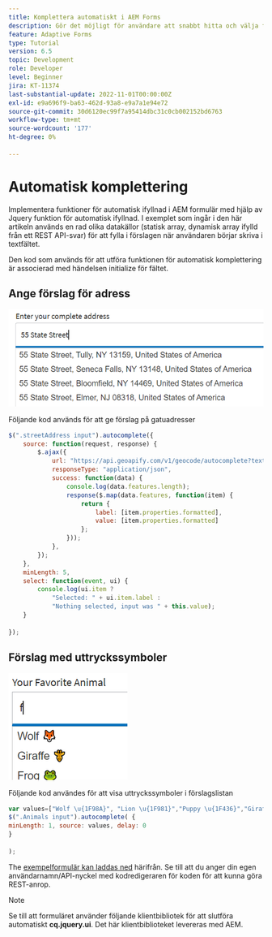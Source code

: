 ```yaml
---
title: Komplettera automatiskt i AEM Forms
description: Gör det möjligt för användare att snabbt hitta och välja från en ifylld lista med värden när de skriver, med hjälp av sökning och filtrering.
feature: Adaptive Forms
type: Tutorial
version: 6.5
topic: Development
role: Developer
level: Beginner
jira: KT-11374
last-substantial-update: 2022-11-01T00:00:00Z
exl-id: e9a696f9-ba63-462d-93a8-e9a7a1e94e72
source-git-commit: 30d6120ec99f7a95414dbc31c0cb002152bd6763
workflow-type: tm+mt
source-wordcount: '177'
ht-degree: 0%

---
```


# Automatisk komplettering

Implementera funktioner för automatisk ifyllnad i AEM formulär med hjälp av Jquery funktion för automatisk ifyllnad.
I exemplet som ingår i den här artikeln används en rad olika datakällor (statisk array, dynamisk array ifylld från ett REST API-svar) för att fylla i förslagen när användaren börjar skriva i textfältet.

Den kod som används för att utföra funktionen för automatisk komplettering är associerad med händelsen initialize för fältet.

## Ange förslag för adress

![landsförslag](assets/auto-complete2.png)



Följande kod används för att ge förslag på gatuadresser

```javascript
$(".streetAddress input").autocomplete({
    source: function(request, response) {
        $.ajax({
            url: "https://api.geoapify.com/v1/geocode/autocomplete?text=" + request.term + "&apiKey=Your API Key", //please get your own API key with geoapify.com
            responseType: "application/json",
            success: function(data) {
                console.log(data.features.length);
                response($.map(data.features, function(item) {
                    return {
                        label: [item.properties.formatted],
                        value: [item.properties.formatted]
                    };
                }));
            },
        });
    },
    minLength: 5,
    select: function(event, ui) {
        console.log(ui.item ?
            "Selected: " + ui.item.label :
            "Nothing selected, input was " + this.value);
    }

});
```





## Förslag med uttryckssymboler

![landsförslag](assets/auto-complete3.png)

Följande kod användes för att visa uttryckssymboler i förslagslistan

```javascript
var values=["Wolf \u{1F98A}", "Lion \u{1F981}","Puppy \u{1F436}","Giraffe \u{1F992}","Frog \u{1F438}"];
$(".Animals input").autocomplete( {
minLength: 1, source: values, delay: 0
}

);
```

The [exempelformulär kan laddas ned](assets/auto-complete-form.zip) härifrån. Se till att du anger din egen användarnamn/API-nyckel med kodredigeraren för koden för att kunna göra REST-anrop.

>[!NOTE]
>
> Se till att formuläret använder följande klientbibliotek för att slutföra automatiskt **cq.jquery.ui**. Det här klientbiblioteket levereras med AEM.
